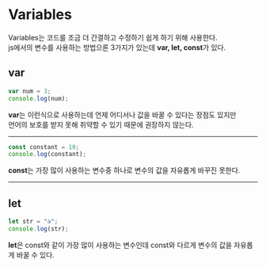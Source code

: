 # Variables

Variables는 코드를 조금 더 간결하고 수정하기 쉽게 하기 위해 사용한다. <br>
js에서의 변수를 사용하는 방법으론 3가지가 있는데 **var, let, const**가 있다.<br>
## var
``` javascript 
var num = 3;
console.log(num);
```
**var**는 이런식으로 사용하는데 언제 어디서나 값을 바꿀 수 있다는 장점도 있지만<br> 언어의 보호를 받지 못해 취약할 수 있기 때문에 권장하지 않는다.
___
``` javascript 
const constant = 10;
console.log(constant);
```
**const**는 가장 많이 사용하는 변수중 하나로 변수의 값을 자유롭게 바꾸진 못한다.
___
## let
``` javascript 
let str = "a";
console.log(str);
```
**let**은 const와 같이 가장 많이 사용하는 변수인데 const와 다르게 변수의 값을 자유롭게 바꿀 수 있다.
